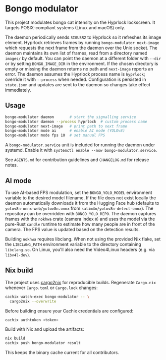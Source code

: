 # Bongo modulator

This project modulates bongo cat intensity on the Hyprlock lockscreen.
It targets POSIX-compliant systems (Linux and macOS) only.

The daemon periodically sends `SIGUSR2` to Hyprlock so it refreshes its image
element. Hyprlock retrieves frames by running `bongo-modulator next-image`
which requests the next frame from the daemon over the Unix socket. The daemon
maintains its own list of frames, read from a directory named `images/` by
default. You can point the daemon at a different folder with `--dir` or by
setting `BONGO_IMAGE_DIR` in the environment. If the chosen directory is empty or
missing the daemon returns no path and `next-image` reports an error.
The daemon assumes the Hyprlock process name is `hyprlock`; override it with
`--process` when needed.
Configuration is persisted in `state.json` and updates are sent to the daemon
so changes take effect immediately.

## Usage

```bash
bongo-modulator daemon       # start the signalling service
bongo-modulator daemon --process hyprlock  # custom process name
bongo-modulator next-image   # print path to next frame
bongo-modulator mode ai      # enable AI mode (YOLOv8)
bongo-modulator mode fps 10  # set manual FPS
```

A `bongo-modulator.service` unit is included for running the daemon under
systemd. Enable it with `systemctl enable --now bongo-modulator.service`.

See `AGENTS.md` for contribution guidelines and `CHANGELOG.md` for release
notes.

## AI mode

To use AI-based FPS modulation, set the `BONGO_YOLO_MODEL` environment variable
to the desired model filename. If the file does not exist locally the daemon
automatically downloads it from the Hugging Face hub (defaults to
`yolov8n-onnx-web/yolov8n.onnx` from `salim4n/yolov8n-detect-onnx`). The repository can
be overridden with `BONGO_YOLO_REPO`. The
daemon captures frames with the `nokhwa` crate (camera index `0`) and uses the
model via the pure-Rust `candle` runtime to estimate how many people are in
front of the camera. The FPS value is updated based on the detection results.

Building `nokhwa` requires libclang. When not using the provided Nix flake,
set the `LIBCLANG_PATH` environment variable to the directory containing
`libclang.so`.
On Linux, you'll also need the Video4Linux headers (e.g. via `libv4l-dev`).

## Nix build

The project uses [cargo2nix](https://github.com/cargo2nix/cargo2nix) for
reproducible builds. Regenerate `Cargo.nix` whenever `Cargo.toml` or
`Cargo.lock` changes:

```bash
cachix watch-exec bongo-modulator -- \
  cargo2nix --overwrite
```

Before building ensure your Cachix credentials are configured:

```bash
cachix authtoken <token>
```

Build with Nix and upload the artifacts:

```bash
nix build
cachix push bongo-modulator result
```

This keeps the binary cache current for all contributors.
